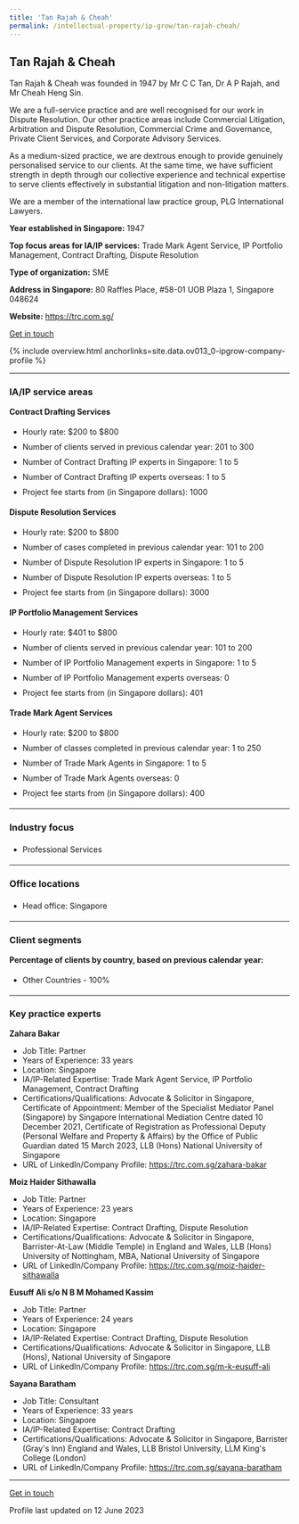 ```yaml
---
title: 'Tan Rajah & Cheah'
permalink: /intellectual-property/ip-grow/tan-rajah-cheah/
---
```


## Tan Rajah & Cheah

Tan Rajah & Cheah was founded in 1947 by Mr C C Tan, Dr A P Rajah, and Mr Cheah Heng Sin. 

We are a full-service practice and are well recognised for our work in Dispute Resolution. Our other practice areas include Commercial Litigation, Arbitration and Dispute Resolution, Commercial Crime and Governance, Private Client Services, and Corporate Advisory Services.

As a medium-sized practice, we are dextrous enough to provide genuinely personalised service to our clients. At the same time, we have sufficient strength in depth through our collective experience and technical expertise to serve clients effectively in substantial litigation and non-litigation matters.

We are a member of the international law practice group, PLG International Lawyers.

<b>Year established in Singapore:</b> 1947

<b>Top focus areas for IA/IP services:</b> Trade Mark Agent Service, IP Portfolio Management, Contract Drafting, Dispute Resolution

<b>Type of organization:</b> SME

<b>Address in Singapore:</b> 80 Raffles Place, #58-01 UOB Plaza 1, Singapore 048624

<b>Website:</b> <a href='https://trc.com.sg/'>https://trc.com.sg/</a>

<a class='btn' href='https://form.gov.sg/645a0c2d02527d0013e622ed' target='_blank' rel='noopener'>Get in touch</a>

{% include overview.html anchorlinks=site.data.ov013_0-ipgrow-company-profile %}

---
<a name='ip-related-service-areas'></a>
### IA/IP service areas

**Contract Drafting Services**

<ul>
<li style='line-height: 27px; margin: 0px 0px !important'>Hourly rate:  $200 to $800</li>
<li style='line-height: 27px; margin: 0px 0px !important'>Number of clients served in previous calendar year: 201 to 300</li>
<li style='line-height: 27px; margin: 0px 0px !important'>Number of Contract Drafting IP experts in Singapore: 1 to 5</li>
<li style='line-height: 27px; margin: 0px 0px !important'>Number of Contract Drafting IP experts overseas: 1 to 5</li>
<li style='line-height: 27px; margin: 0px 0px !important'>Project fee starts from (in Singapore dollars): 1000</li>
</ul>

**Dispute Resolution Services**

<ul>
<li style='line-height: 27px; margin: 0px 0px !important'>Hourly rate:  $200 to $800</li>
<li style='line-height: 27px; margin: 0px 0px !important'>Number of cases completed in previous calendar year: 101 to 200</li>
<li style='line-height: 27px; margin: 0px 0px !important'>Number of Dispute Resolution IP experts in Singapore: 1 to 5</li>
<li style='line-height: 27px; margin: 0px 0px !important'>Number of Dispute Resolution IP experts overseas: 1 to 5</li>
<li style='line-height: 27px; margin: 0px 0px !important'>Project fee starts from (in Singapore dollars):  3000</li>
</ul>

**IP Portfolio Management Services**

<ul>
<li style='line-height: 27px; margin: 0px 0px !important'>Hourly rate:  $401 to $800</li>
<li style='line-height: 27px; margin: 0px 0px !important'>Number of clients served in previous calendar year: 101 to 200</li>
<li style='line-height: 27px; margin: 0px 0px !important'>Number of IP Portfolio Management experts in Singapore: 1 to 5</li>
<li style='line-height: 27px; margin: 0px 0px !important'>Number of IP Portfolio Management experts overseas: 0</li>
<li style='line-height: 27px; margin: 0px 0px !important'>Project fee starts from (in Singapore dollars):  401</li>
</ul>

**Trade Mark Agent Services**

<ul>
<li style='line-height: 27px; margin: 0px 0px !important'>Hourly rate:  $200 to $800</li>
<li style='line-height: 27px; margin: 0px 0px !important'>Number of classes completed in previous calendar year: 1 to 250</li>
<li style='line-height: 27px; margin: 0px 0px !important'>Number of Trade Mark Agents in Singapore: 1 to 5</li>
<li style='line-height: 27px; margin: 0px 0px !important'>Number of Trade Mark Agents overseas: 0</li>
<li style='line-height: 27px; margin: 0px 0px !important'>Project fee starts from (in Singapore dollars):  400</li>
</ul>

---
<a name='industry-focus'></a>
### Industry focus

<ul><li style='line-height: 27px; margin: 0px 0px !important'> Professional Services</li></ul>

---
<a name='office-locations'></a>
### Office locations

<ul><li style='line-height: 27px; margin: 0px 0px !important'> Head office: Singapore</li></ul>

---
<a name='client-segments'></a>
### Client segments

**Percentage of clients by country, based on previous calendar year:**

<ul><li style='line-height: 27px; margin: 0px 0px !important'> Other Countries - 100%</li></ul>

---
<a name='key-practice-experts'></a>
### Key practice experts

**Zahara Bakar**

- Job Title: Partner
- Years of Experience: 33 years
- Location: Singapore
- IA/IP-Related Expertise: Trade Mark Agent Service, IP Portfolio Management, Contract Drafting
- Certifications/Qualifications: Advocate & Solicitor in Singapore, Certificate of Appointment: Member of the Specialist Mediator Panel (Singapore) by Singapore International Mediation Centre dated 10 December 2021, Certificate of Registration as Professional Deputy (Personal Welfare and Property & Affairs) by the Office of Public Guardian dated 15 March 2023, LLB (Hons) National University of Singapore
- URL of LinkedIn/Company Profile: <a href="https://trc.com.sg/zahara-bakar" target="_blank" rel="noopener">https://trc.com.sg/zahara-bakar</a>

**Moiz Haider Sithawalla**

- Job Title: Partner
- Years of Experience: 23 years
- Location: Singapore
- IA/IP-Related Expertise: Contract Drafting, Dispute Resolution
- Certifications/Qualifications: Advocate & Solicitor in Singapore, Barrister-At-Law (Middle Temple) in England and Wales, LLB (Hons) University of Nottingham, MBA, National University of Singapore
- URL of LinkedIn/Company Profile: <a href="https://trc.com.sg/moiz-haider-sithawalla" target="_blank" rel="noopener">https://trc.com.sg/moiz-haider-sithawalla</a>

**Eusuff Ali s/o N B M Mohamed Kassim**

- Job Title: Partner
- Years of Experience: 24 years
- Location: Singapore
- IA/IP-Related Expertise: Contract Drafting, Dispute Resolution
- Certifications/Qualifications: Advocate & Solicitor in Singapore, LLB (Hons), National University of Singapore
- URL of LinkedIn/Company Profile: <a href="https://trc.com.sg/m-k-eusuff-ali" target="_blank" rel="noopener">https://trc.com.sg/m-k-eusuff-ali</a>

**Sayana Baratham**

- Job Title: Consultant
- Years of Experience: 33 years
- Location: Singapore
- IA/IP-Related Expertise: Contract Drafting
- Certifications/Qualifications: Advocate & Solicitor in Singapore, Barrister (Gray's Inn) England and Wales, LLB Bristol University, LLM King's College (London)
- URL of LinkedIn/Company Profile: <a href="https://trc.com.sg/sayana-baratham" target="_blank" rel="noopener">https://trc.com.sg/sayana-baratham</a>

---
<p>
<a class='btn' href='https://form.gov.sg/645a0c2d02527d0013e622ed' target='_blank' rel='noopener'>Get in touch</a>
</p>
Profile last updated on 12 June 2023
